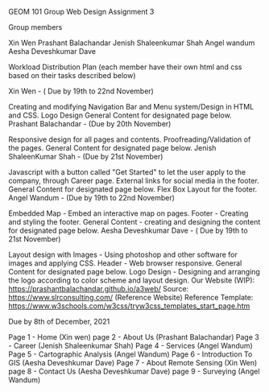 GEOM 101 Group Web Design Assignment 3

Group members

Xin Wen
Prashant Balachandar
Jenish Shaleenkumar Shah
Angel wandum
Aesha Deveshkumar Dave

Workload Distribution Plan (each member have their own html and css based on their tasks described below)

Xin Wen - ( Due by 19th to 22nd November)

Creating and modifying Navigation Bar and Menu system/Design in HTML and CSS.
Logo Design
General Content for designated page below.
Prashant Balachandar - (Due by 20th November)

Responsive design for all pages and contents.
Proofreading/Validation of the pages.
General Content for designated page below.
Jenish ShaleenKumar Shah - (Due by 21st November)

Javascript with a button called "Get Started" to let the user apply to the company, through Career page.
External links for social media in the footer.
General Content for designated page below.
Flex Box Layout for the footer.
Angel Wandum - (Due by 19th to 22nd November)

Embedded Map - Embed an interactive map on pages.
Footer - Creating and styling the footer.
General Content - creating and designing the content for designated page below.
Aesha Deveshkumar Dave - ( Due by 19th to 21st November)

Layout design with Images - Using photoshop and other software for images and applying CSS.
Header - Web browser responsive.
General Content for designated page below.
Logo Design - Designing and arranging the logo according to color scheme and layout design.
Our Website (WIP): https://prashantbalachandar.github.io/a3web/ Source: https://www.slrconsulting.com/ (Reference Website) Reference Template: https://www.w3schools.com/w3css/tryw3css_templates_start_page.htm

Due by 8th of December, 2021

Page 1 - Home (Xin wen)
page 2 - About Us (Prashant Balachandar)
Page 3 - Career (Jenish Shaleenkumar Shah)
Page 4 - Services (Angel Wandum)
Page 5 - Cartographic Analysis (Angel Wandum)
Page 6 - Introduction To GIS (Aesha Deveshkumar Dave)
Page 7 - About Remote Sensing (Xin Wen)
page 8 - Contact Us (Aesha Deveshkumar Dave)
page 9 - Surveying (Angel Wandum)
